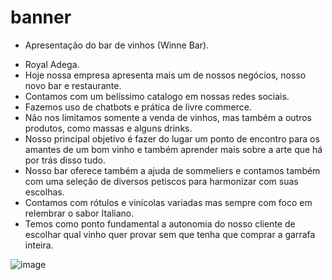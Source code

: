 # banner
* Apresentação do bar de vinhos (Winne Bar).
- Royal Adega.
- Hoje nossa empresa apresenta mais um de nossos negócios, nosso novo bar e restaurante.
- Contamos com um belíssimo catalogo em nossas redes sociais.
- Fazemos uso de chatbots e prática de livre commerce.
- Não nos limitamos somente a venda de vinhos, mas também a outros produtos, como massas e alguns drinks.
- Nosso principal objetivo é fazer do lugar um ponto de encontro para os amantes de um bom vinho e também aprender mais sobre a arte que há por trás disso tudo.
- Nosso bar oferece também a ajuda de sommeliers e contamos também  com uma seleção de diversos petiscos para harmonizar com suas escolhas.
- Contamos com rótulos e vinícolas variadas mas sempre com foco em relembrar o sabor Italiano.
- Temos como ponto fundamental a autonomia do nosso cliente de escolhar qual vinho quer provar sem que tenha que comprar a garrafa inteira.
  
![image](https://github.com/melissasantos2/me/assets/141765150/5da1501e-7ba7-4421-8ab8-b6669212cf54)

